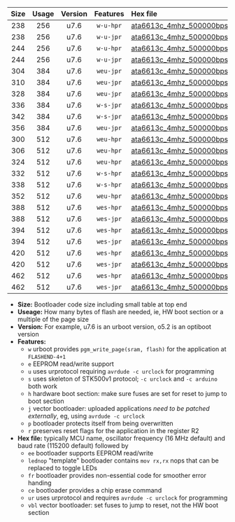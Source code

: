 |Size|Usage|Version|Features|Hex file|
|:-:|:-:|:-:|:-:|:--|
|238|256|u7.6|`w-u-hpr`|[ata6613c_4mhz_500000bps_ur.hex](https://raw.githubusercontent.com/stefanrueger/urboot/main//ata6613c_4mhz_500000bps_ur.hex)|
|238|256|u7.6|`w-u-jpr`|[ata6613c_4mhz_500000bps_ur_vbl.hex](https://raw.githubusercontent.com/stefanrueger/urboot/main//ata6613c_4mhz_500000bps_ur_vbl.hex)|
|244|256|u7.6|`w-u-hpr`|[ata6613c_4mhz_500000bps_lednop_ur.hex](https://raw.githubusercontent.com/stefanrueger/urboot/main//ata6613c_4mhz_500000bps_lednop_ur.hex)|
|244|256|u7.6|`w-u-jpr`|[ata6613c_4mhz_500000bps_lednop_ur_vbl.hex](https://raw.githubusercontent.com/stefanrueger/urboot/main//ata6613c_4mhz_500000bps_lednop_ur_vbl.hex)|
|304|384|u7.6|`weu-jpr`|[ata6613c_4mhz_500000bps_ee_ur_vbl.hex](https://raw.githubusercontent.com/stefanrueger/urboot/main//ata6613c_4mhz_500000bps_ee_ur_vbl.hex)|
|310|384|u7.6|`weu-jpr`|[ata6613c_4mhz_500000bps_ee_lednop_ur_vbl.hex](https://raw.githubusercontent.com/stefanrueger/urboot/main//ata6613c_4mhz_500000bps_ee_lednop_ur_vbl.hex)|
|328|384|u7.6|`weu-jpr`|[ata6613c_4mhz_500000bps_ee_lednop_fr_ur_vbl.hex](https://raw.githubusercontent.com/stefanrueger/urboot/main//ata6613c_4mhz_500000bps_ee_lednop_fr_ur_vbl.hex)|
|336|384|u7.6|`w-s-jpr`|[ata6613c_4mhz_500000bps_vbl.hex](https://raw.githubusercontent.com/stefanrueger/urboot/main//ata6613c_4mhz_500000bps_vbl.hex)|
|342|384|u7.6|`w-s-jpr`|[ata6613c_4mhz_500000bps_lednop_vbl.hex](https://raw.githubusercontent.com/stefanrueger/urboot/main//ata6613c_4mhz_500000bps_lednop_vbl.hex)|
|356|384|u7.6|`weu-jpr`|[ata6613c_4mhz_500000bps_ee_lednop_fr_ce_ur_vbl.hex](https://raw.githubusercontent.com/stefanrueger/urboot/main//ata6613c_4mhz_500000bps_ee_lednop_fr_ce_ur_vbl.hex)|
|300|512|u7.6|`weu-hpr`|[ata6613c_4mhz_500000bps_ee_ur.hex](https://raw.githubusercontent.com/stefanrueger/urboot/main//ata6613c_4mhz_500000bps_ee_ur.hex)|
|306|512|u7.6|`weu-hpr`|[ata6613c_4mhz_500000bps_ee_lednop_ur.hex](https://raw.githubusercontent.com/stefanrueger/urboot/main//ata6613c_4mhz_500000bps_ee_lednop_ur.hex)|
|324|512|u7.6|`weu-hpr`|[ata6613c_4mhz_500000bps_ee_lednop_fr_ur.hex](https://raw.githubusercontent.com/stefanrueger/urboot/main//ata6613c_4mhz_500000bps_ee_lednop_fr_ur.hex)|
|332|512|u7.6|`w-s-hpr`|[ata6613c_4mhz_500000bps.hex](https://raw.githubusercontent.com/stefanrueger/urboot/main//ata6613c_4mhz_500000bps.hex)|
|338|512|u7.6|`w-s-hpr`|[ata6613c_4mhz_500000bps_lednop.hex](https://raw.githubusercontent.com/stefanrueger/urboot/main//ata6613c_4mhz_500000bps_lednop.hex)|
|352|512|u7.6|`weu-hpr`|[ata6613c_4mhz_500000bps_ee_lednop_fr_ce_ur.hex](https://raw.githubusercontent.com/stefanrueger/urboot/main//ata6613c_4mhz_500000bps_ee_lednop_fr_ce_ur.hex)|
|388|512|u7.6|`wes-hpr`|[ata6613c_4mhz_500000bps_ee.hex](https://raw.githubusercontent.com/stefanrueger/urboot/main//ata6613c_4mhz_500000bps_ee.hex)|
|388|512|u7.6|`wes-jpr`|[ata6613c_4mhz_500000bps_ee_vbl.hex](https://raw.githubusercontent.com/stefanrueger/urboot/main//ata6613c_4mhz_500000bps_ee_vbl.hex)|
|394|512|u7.6|`wes-hpr`|[ata6613c_4mhz_500000bps_ee_lednop.hex](https://raw.githubusercontent.com/stefanrueger/urboot/main//ata6613c_4mhz_500000bps_ee_lednop.hex)|
|394|512|u7.6|`wes-jpr`|[ata6613c_4mhz_500000bps_ee_lednop_vbl.hex](https://raw.githubusercontent.com/stefanrueger/urboot/main//ata6613c_4mhz_500000bps_ee_lednop_vbl.hex)|
|420|512|u7.6|`wes-hpr`|[ata6613c_4mhz_500000bps_ee_lednop_fr.hex](https://raw.githubusercontent.com/stefanrueger/urboot/main//ata6613c_4mhz_500000bps_ee_lednop_fr.hex)|
|420|512|u7.6|`wes-jpr`|[ata6613c_4mhz_500000bps_ee_lednop_fr_vbl.hex](https://raw.githubusercontent.com/stefanrueger/urboot/main//ata6613c_4mhz_500000bps_ee_lednop_fr_vbl.hex)|
|462|512|u7.6|`wes-hpr`|[ata6613c_4mhz_500000bps_ee_lednop_fr_ce.hex](https://raw.githubusercontent.com/stefanrueger/urboot/main//ata6613c_4mhz_500000bps_ee_lednop_fr_ce.hex)|
|462|512|u7.6|`wes-jpr`|[ata6613c_4mhz_500000bps_ee_lednop_fr_ce_vbl.hex](https://raw.githubusercontent.com/stefanrueger/urboot/main//ata6613c_4mhz_500000bps_ee_lednop_fr_ce_vbl.hex)|

- **Size:** Bootloader code size including small table at top end
- **Useage:** How many bytes of flash are needed, ie, HW boot section or a multiple of the page size
- **Version:** For example, u7.6 is an urboot version, o5.2 is an optiboot version
- **Features:**
  + `w` urboot provides `pgm_write_page(sram, flash)` for the application at `FLASHEND-4+1`
  + `e` EEPROM read/write support
  + `u` uses urprotocol requiring `avrdude -c urclock` for programming
  + `s` uses skeleton of STK500v1 protocol; `-c urclock` and `-c arduino` both work
  + `h` hardware boot section: make sure fuses are set for reset to jump to boot section
  + `j` vector bootloader: uploaded applications *need to be patched externally*, eg, using `avrdude -c urclock`
  + `p` bootloader protects itself from being overwritten
  + `r` preserves reset flags for the application in the register R2
- **Hex file:** typically MCU name, oscillator frequency (16 MHz default) and baud rate (115200 default) followed by
  + `ee` bootloader supports EEPROM read/write
  + `lednop` "template" bootloader contains `mov rx,rx` nops that can be replaced to toggle LEDs
  + `fr` bootloader provides non-essential code for smoother error handing
  + `ce` bootloader provides a chip erase command
  + `ur` uses urprotocol and requires `avrdude -c urclock` for programming
  + `vbl` vector bootloader: set fuses to jump to reset, not the HW boot section
